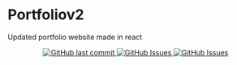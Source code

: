 # Portfoliov2
Updated portfolio website made in react

<p align="center">
  <a href="https://github.com/NathanSmith1922/portfoliov2/commits/main">
    <img alt="GitHub last commit" src="https://img.shields.io/github/last-commit/NathanSmith1922/portfoliov2/main">
  <a href="https://github.com/NathanSmith1922/portfoliov2/issues">
    <img alt="GitHub Issues" src="https://img.shields.io/github/issues/NathanSmith1922/portfoliov2">
  <a href="https://github.com/hello-andrew-yan/relink/pulls">
    <img alt="GitHub Issues" src="https://img.shields.io/github/issues-pr/NathanSmith1922/portfoliov2">
</p>
